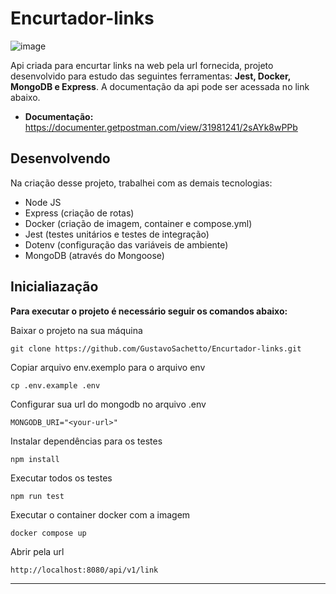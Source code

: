 # Encurtador-links
![image](https://github.com/user-attachments/assets/5a5d80df-c569-4d7a-b679-a20a797b526a)

Api criada para encurtar links na web pela url fornecida, projeto desenvolvido para estudo das seguintes ferramentas: __Jest, Docker, MongoDB e Express__. A documentação da api pode ser acessada no link abaixo.

- __Documentação:__ https://documenter.getpostman.com/view/31981241/2sAYk8wPPb

## Desenvolvendo
Na criação desse projeto, trabalhei com as demais tecnologias:
- Node JS
- Express (criação de rotas)
- Docker (criação de imagem, container e compose.yml)
- Jest (testes unitários e testes de integração)
- Dotenv (configuração das variáveis de ambiente)
- MongoDB (através do Mongoose)

## Inicialiazação
__Para executar o projeto é necessário seguir os comandos abaixo:__

Baixar o projeto na sua máquina
```
git clone https://github.com/GustavoSachetto/Encurtador-links.git
```

Copiar arquivo env.exemplo para o arquivo env
```
cp .env.example .env
```

Configurar sua url do mongodb no arquivo .env
```
MONGODB_URI="<your-url>"
```

Instalar dependências para os testes
```
npm install
```

Executar todos os testes
```
npm run test
```

Executar o container docker com a imagem
```
docker compose up
```

Abrir pela url
```
http://localhost:8080/api/v1/link
```
  
*****
